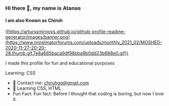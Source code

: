 ### Hi there 👋, my name is Atanas
#### I am also Known as Chiruh
([https://arturssmirnovs.github.io/github-profile-readme-generator/images/banner.png](https://www.mineimatorforums.com/uploads/monthly_2021_02/MOSHED-2020-11-27-20-20-28.thumb.gif.7e8a685baca9df98bba9b0dd23b688e0.gif))

I made this profile for fun and educational purposes

Learning: CSS

- 🔭 Contact me: chiruhgg@gmail.com
- 💎 Learning CSS, HTML
- Fun Fact: Fun fact: Before I thought that coding is boring, but now I love it.




